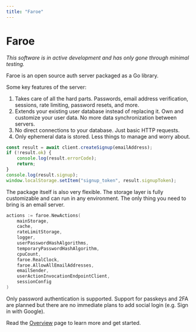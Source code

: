 ```yaml
---
title: "Faroe"
---
```


# Faroe

*This software is in active development and has only gone through minimal testing.*

Faroe is an open source auth server packaged as a Go library.

Some key features of the server:

1. Takes care of all the hard parts. Passwords, email address verification, sessions, rate limiting, password resets, and more.
2. Extends your existing user database instead of replacing it. Own and customize your user data. No more data synchronization between servers.
3. No direct connections to your database. Just basic HTTP requests.
4. Only ephemeral data is stored. Less things to manage and worry about.

```ts
const result = await client.createSignup(emailAddress);
if (!result.ok) {
    console.log(result.errorCode);
    return;
}
console.log(result.signup);
window.localStorage.setItem("signup_token", result.signupToken);
```

The package itself is also very flexible. The storage layer is fully customizable and can run in any environment. The only thing you need to bring is an email server.

```go
actions := faroe.NewActions(
    mainStorage,
    cache,
    rateLimitStorage,
    logger,
    userPasswordHashAlgorithms,
    temporaryPasswordHashAlgorithm,
    cpuCount,
    faroe.RealClock,
    faroe.AllowAllEmailAddresses,
    emailSender,
    userActionInvocationEndpointClient,
    sessionConfig
)
```

Only password authentication is supported. Support for passkeys and 2FA are planned but there are no immediate plans to add social login (e.g. Sign in with Google). 

Read the [Overview](/faroe-server/overview) page to learn more and get started.